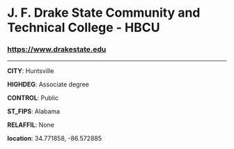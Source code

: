 # J. F. Drake State Community and Technical College - HBCU
### https://www.drakestate.edu
---
**CITY**: Huntsville

**HIGHDEG**: Associate degree

**CONTROL**: Public

**ST_FIPS**: Alabama

**RELAFFIL**: None

**location**: 34.771858, -86.572885